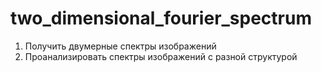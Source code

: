 # two_dimensional_fourier_spectrum

1. Получить двумерные спектры изображений
2. Проанализировать спектры изображений с разной структурой
